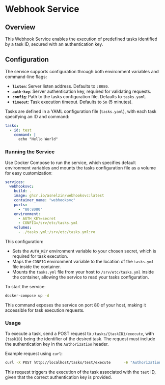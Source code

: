 # Webhook Service

## Overview

This Webhook Service enables the execution of predefined tasks identified by a task ID, secured with an authentication key.

## Configuration

The service supports configuration through both environment variables and command-line flags:

- **`listen`**: Server listen address. Defaults to `:8080`.
- **`auth-key`**: Server authentication key, required for validating requests.
- **`config`**: Path to the tasks configuration file. Defaults to `tasks.yaml`.
- **`timeout`**: Task execution timeout. Defaults to `5m` (5 minutes).

Tasks are defined in a YAML configuration file (`tasks.yaml`), with each task specifying an ID and command:

```yaml
tasks:
  - id: test
    command: |
      echo "Hello World"
```

### Running the Service

Use Docker Compose to run the service, which specifies default environment variables and mounts the tasks configuration file as a volume for easy customization:

```yaml
services:
  webhooksvc:
    build: .
    image: ghcr.io/asnelzin/webhooksvc:latest
    container_name: "webhooksvc"
    ports:
      - "80:8080"
    environment:
      - AUTH_KEY=secret
      - CONFIG=/srv/etc/tasks.yml
    volumes:
      - ./tasks.yml:/srv/etc/tasks.yml:ro
```

This configuration:
- Sets the `AUTH_KEY` environment variable to your chosen secret, which is required for task execution.
- Maps the `CONFIG` environment variable to the location of the `tasks.yml` file inside the container.
- Mounts the `tasks.yml` file from your host to `/srv/etc/tasks.yml` inside the container, allowing the service to read your tasks configuration.

To start the service:

```bash
docker-compose up -d
```

This command exposes the service on port 80 of your host, making it accessible for task execution requests.

### Usage

To execute a task, send a POST request to `/tasks/{taskID}/execute`, with `{taskID}` being the identifier of the desired task. The request must include the authentication key in the `Authorization` header.

Example request using `curl`:

```bash
curl -X POST http://localhost/tasks/test/execute      -H "Authorization: secret"
```

This request triggers the execution of the task associated with the `test` ID, given that the correct authentication key is provided.
